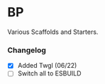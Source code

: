 # BP

Various Scaffolds and Starters. 

### Changelog
- [x]  Added Twgl (06/22)
- [ ]  Switch all to ESBUILD
